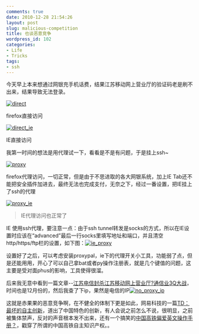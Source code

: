 ```yaml
---
comments: true
date: 2010-12-28 21:54:26
layout: post
slug: malicious-competition
title: 也谈恶意竞争
wordpress_id: 102
categories:
- Life
- Tricks
tags:
- ssh
---
```


今天早上本来想通过网银充手机话费，结果江苏移动网上营业厅的验证码老是刷不出来，结果导致无法登录。

[![direct](http://kernelpanic.im/blog/wp-content/uploads/2010/12/direct_thumb.png)](http://kernelpanic.im/blog/wp-content/uploads/2010/12/direct.png)

firefox直接访问

[![direct_ie](http://kernelpanic.im/blog/wp-content/uploads/2010/12/direct_ie_thumb.png)](http://kernelpanic.im/blog/wp-content/uploads/2010/12/direct_ie.png)

IE直接访问

我第一时间的想法是用代理试一下，看看是不是有问题，于是挂上ssh~

[![proxy](http://kernelpanic.im/blog/wp-content/uploads/2010/12/proxy_thumb.png)](http://kernelpanic.im/blog/wp-content/uploads/2010/12/proxy.png)

firefox代理访问，一切正常，但是由于不思进取的各大网银系统，加上IE Tab还不能把安全插件加进去，最终无法也完成支付，无奈之下，经过一番设置，把IE挂上了ssh的代理

[![proxy_ie](http://kernelpanic.im/blog/wp-content/uploads/2010/12/proxy_ie_thumb.png)](http://kernelpanic.im/blog/wp-content/uploads/2010/12/proxy_ie.png)


> IE代理访问也正常了


IE 使用ssh代理，要注意一点：由于ssh tunnel转发是socks的方式，所以在IE设置时应该在“advanced”最后一行socks里填写地址和端口，并且清空http/https/ftp栏的设置，如下图：[![ie_proxy](http://kernelpanic.im/blog/wp-content/uploads/2010/12/ie_proxy_thumb.png)](http://kernelpanic.im/blog/wp-content/uploads/2010/12/ie_proxy.png)

设置好了之后，可以考虑安装proxypal，ie下的代理开关小工具，功能弱了点，但是还能用用，开心了可以自己拿bat或者py操作注册表，就是几个键值的问题，这主要是受对面phus的影响，工具使得很溜。

后来我无意中看到一篇文章--[江苏电信封杀江苏移动网上营业厅?通信业3Q大战](http://www.shanzhaiji.cn/opinion/20101212/21898.html)，时间也是12月份的，然后我查了下ip，果然是电信的IP[![no_proxy_ip](http://kernelpanic.im/blog/wp-content/uploads/2010/12/no_proxy_ip_thumb.png)](http://kernelpanic.im/blog/wp-content/uploads/2010/12/no_proxy_ip.png)

这就是赤果果的恶意竞争啊，在不健全的体制下更是如此，网易科技的一篇[TD：最坏的自主创新](http://tech.163.com/10/1228/08/6OVRHA0500094IR6.html)，道出了中国特色的创新，有人会说之前怎么不说，很明显，之前被集体禁声，反对的声音根本发不出来，还有一个搞笑的[中国高铁偏爱英文操作手册？](http://www.ftchinese.com/story/001036182)，戳穿了所谓的中国高铁自主知识产权。。
